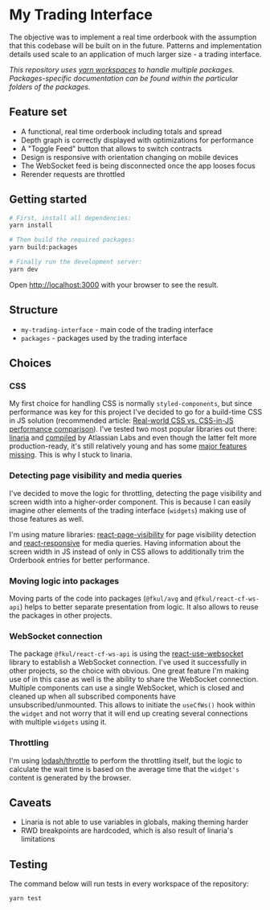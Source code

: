 # My Trading Interface

The objective was to implement a real time orderbook with the assumption that this codebase will be built on in the future. Patterns and implementation details used scale to an application of much larger size - a trading interface.

_This repository uses [yarn workspaces](https://classic.yarnpkg.com/en/docs/workspaces/) to handle multiple packages. Packages-specific documentation can be found within the particular folders of the packages._

## Feature set

- A functional, real time orderbook including totals and spread
- Depth graph is correctly displayed with optimizations for performance
- A "Toggle Feed" button that allows to switch contracts
- Design is responsive with orientation changing on mobile devices
- The WebSocket feed is being disconnected once the app looses focus
- Rerender requests are throttled

## Getting started

```sh
# First, install all dependencies:
yarn install

# Then build the required packages:
yarn build:packages

# Finally run the development server:
yarn dev
```

Open [http://localhost:3000](http://localhost:3000) with your browser to see the result.

## Structure

- `my-trading-interface` - main code of the trading interface
- `packages` - packages used by the trading interface

## Choices

### CSS

My first choice for handling CSS is normally `styled-components`, but since performance was key for this project I've decided to go for a build-time CSS in JS solution (recommended article: [Real-world CSS vs. CSS-in-JS performance comparison](https://pustelto.com/blog/css-vs-css-in-js-perf/)). I've tested two most popular libraries out there: [linaria](https://github.com/callstack/linaria) and [compiled](https://github.com/atlassian-labs/compiled) by Atlassian Labs and even though the latter felt more production-ready, it's still relatively young and has some [major features missing](https://compiledcssinjs.com/docs/limitations#missing-behavior). This is why I stuck to linaria.

### Detecting page visibility and media queries

I've decided to move the logic for throttling, detecting the page visibility and screen width into a higher-order component. This is because I can easily imagine other elements of the trading interface (`widgets`) making use of those features as well.

I'm using mature libraries: [react-page-visibility](https://github.com/pgilad/react-page-visibility) for page visibility detection and [react-responsive](https://github.com/contra/react-responsive) for media queries. Having information about the screen width in JS instead of only in CSS allows to additionally trim the Orderbook entries for better performance.

### Moving logic into packages

Moving parts of the code into packages (`@fkul/avg` and `@fkul/react-cf-ws-api`) helps to better separate presentation from logic. It also allows to reuse the packages in other projects.

### WebSocket connection

The package `@fkul/react-cf-ws-api` is using the [react-use-websocket](https://github.com/robtaussig/react-use-websocket) library to establish a WebSocket connection. I've used it successfully in other projects, so the choice with obvious. One great feature I'm making use of in this case as well is the ability to share the WebSocket connection. Multiple components can use a single WebSocket, which is closed and cleaned up when all subscribed components have unsubscribed/unmounted. This allows to initiate the `useCfWs()` hook within the `widget` and not worry that it will end up creating several connections with multiple `widgets` using it.

### Throttling

I'm using [lodash/throttle](https://lodash.com/docs/4.17.15#throttle) to perform the throttling itself, but the logic to calculate the wait time is based on the average time that the `widget's` content is generated by the browser.

## Caveats

- Linaria is not able to use variables in globals, making theming harder
- RWD breakpoints are hardcoded, which is also result of linaria's limitations

## Testing

The command below will run tests in every workspace of the repository:

```sh
yarn test
```
